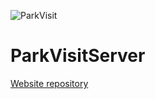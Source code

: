 ![ParkVisit](https://maximumfx.nl/parkvisit/header.png)
# ParkVisitServer
[Website repository](https://github.com/MaximumFX/ParkVisit)

